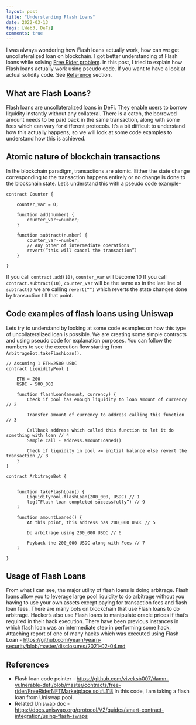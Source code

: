 ```yaml
---
layout: post
title: "Understanding Flash Loans"
date: 2022-03-13
tags: [Web3, DeFi]
comments: true
---
```


I was always wondering how Flash loans actually work, how can we get uncollateralized loan on blockchain. I got better understanding of Flash loans while solving [Free Rider problem](https://www.damnvulnerabledefi.xyz/challenges/10.html). In this post, I tried to explain how Flash loans actually work using pseudo code. If you want to have a look at actual solidity code. See [Reference](#references) section.

## What are Flash Loans?
Flash loans are uncollateralized loans in DeFi. They enable users to borrow liquidity instantly without any collateral. There is a catch, the borrowed amount needs to be paid back in the same transaction, along with some fees which can vary for different protocols. It’s a bit difficult to understand how this actually happens, so we will look at some code examples to understand how this is achieved.

## Atomic nature of blockchain transactions
In the blockchain paradigm, transactions are atomic. Either the state change corresponding to the transaction happens entirely or no change is done to the blockchain state. Let’s understand this with a pseudo code example-

```
contract Counter {

    counter_var = 0;	

    function add(number) {
        counter_var+=number;
    }

    function subtract(number) {
        counter_var-=number;
        // Any other of intermediate operations
        revert(“this will cancel the transaction”)
    }

}
```

If you call `contract.add(10)`, `counter_var` will become 10
If you call `contract.subtract(10)`, `counter_var` will be the same as in the last line of `subtract()` we are calling `revert(“”)` which reverts the state changes done by transaction till that point.

## Code examples of flash loans using Uniswap
Lets try to understand by looking at some code examples on how this type of uncollateralized loan is possible. We are creating some simple contracts and using pseudo code for explanation purposes. You can follow the numbers to see the execution flow starting from `ArbitrageBot.takeFlashLoan()`.

```
// Assuming 1 ETH=2500 USDC
contract LiquidityPool {

    ETH = 200
    USDC = 500_000

    function flashLoan(amount, currency) {
        Check if pool has enough liquidity to loan amount of currency // 2

        Transfer amount of currency to address calling this function // 3

        Callback address which called this function to let it do something with loan // 4
        Sample call - address.amountLoaned()

        Check if liquidity in pool >= initial balance else revert the transaction // 8
    }
}

contract ArbitrageBot {
	

    function takeFlashLoan() {
        LiquidityPool.flashLoan(200_000, USDC) // 1
        log(“Flash loan completed successfully”) // 9
    }

    function amountLoaned() {
        At this point, this address has 200_000 USDC // 5

        Do arbitrage using 200_000 USDC // 6

        Payback the 200_000 USDC along with Fees // 7
    }

}

```

## Usage of Flash Loans
From what I can see, the major utility of flash loans is doing arbitrage. Flash loans allow you to leverage large pool liquidity to do arbitrage without you having to use your own assets except paying for transaction fees and flash loan fees.
There are many bots on blockchain that use Flash loans to do arbitrage. Hacker’s also use Flash loans to manipulate oracle prices if that’s required in their hack execution. There have been previous instances in which flash loan was an intermediate step in performing some hack.
Attaching report of one of many hacks which was executed using Flash Loan - <https://github.com/yearn/yearn-security/blob/master/disclosures/2021-02-04.md>

## References
- Flash loan code pointer - <https://github.com/viveksb007/damn-vulnerable-defi/blob/master/contracts/free-rider/FreeRiderNFTMarketplace.sol#L118>
In this code, I am taking a flash loan from Uniswap pool. 
- Related Uniswap doc - <https://docs.uniswap.org/protocol/V2/guides/smart-contract-integration/using-flash-swaps>

 
